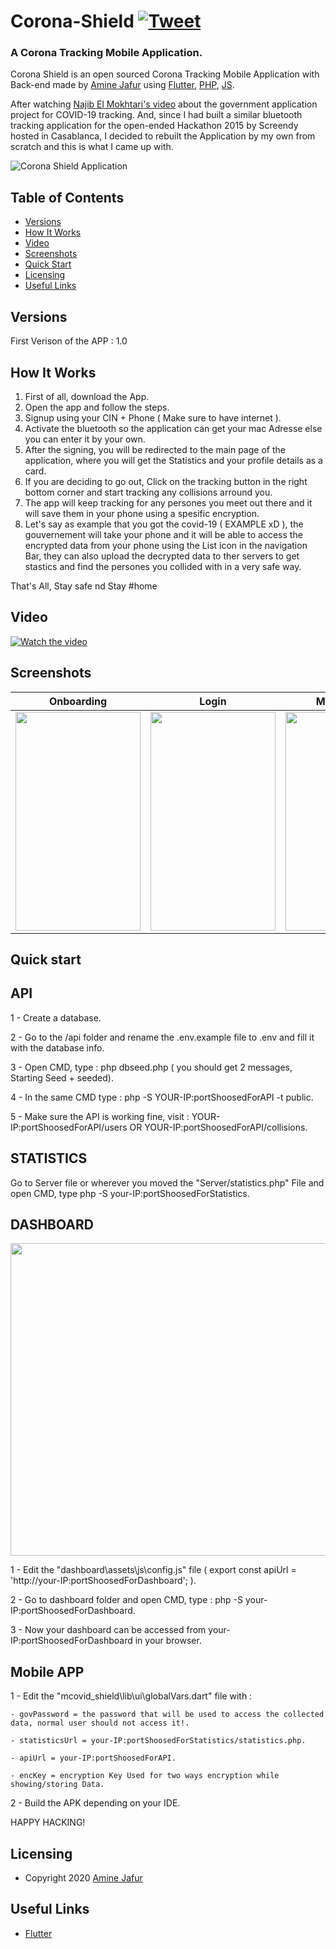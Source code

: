 # Corona-Shield <a href="https://twitter.com/intent/tweet?url=https://github.com/aminejafur/corona-shield" target="_blank">![Tweet](https://img.shields.io/twitter/url/http/shields.io.svg?style=social&logo=twitter)</a>

### A Corona Tracking Mobile Application.

Corona Shield is an open sourced Corona Tracking Mobile Application with Back-end made by <a href="https://github.com/aminejafur" target="_blank">Amine Jafur</a> using <a href="https://flutter.dev" target="_blank">Flutter</a>, <a href="https://www.php.net" target="_blank">PHP</a>, <a href="https://developer.mozilla.org/fr/docs/Web/JavaScript" target="_blank">JS</a>.


After watching <a href="https://www.youtube.com/watch?v=xTQoi30OiIc" target="_blank">Najib El Mokhtari's video</a> about the government application project for COVID-19 tracking. And, since I had built a similar bluetooth tracking application for the open-ended Hackathon 2015 by Screendy hosted in Casablanca, I decided to rebuilt the Application by my own from scratch and this is what I came up with.

![Corona Shield Application](https://raw.githubusercontent.com/aminejafur/corona-shield/master/images/mockup2.png)

## Table of Contents

* [Versions](#versions)
* [How It Works](#how-it-works)
* [Video](#video)
* [Screenshots](#screenshots)
* [Quick Start](#quick-start)
* [Licensing](#licensing)
* [Useful Links](#useful-links)

## Versions

First Verison of the APP : 1.0

## How It Works
1. First of all, download the App.
2. Open the app and follow the steps.
3. Signup using your CIN + Phone ( Make sure to have internet ).
4. Activate the bluetooth so the application can get your mac Adresse else you can enter it by your own. 
5. After the signing, you will be redirected to the main page of the application, where you will get the Statistics and your profile details as a card.
6. If you are deciding to go out, Click on the tracking button in the right bottom corner and start tracking any collisions arround you.
7. The app will keep tracking for any persones you meet out there and it will save them in your phone using a spesific encryption.
8. Let's say as example that you got the covid-19 ( EXAMPLE xD ), the gouvernement will take your phone and it will be able to access the encrypted data from your phone using the List icon in the navigation Bar, they can also upload the decrypted data to ther servers to get stastics and find the persones you collided with in a very safe way.

That's All, Stay safe nd Stay #home

## Video

[![Watch the video](https://raw.githubusercontent.com/aminejafur/corona-shield/master/images/play.png)](https://github.com/aminejafur/corona-shield/blob/master/images/video.mp4?raw=true)

## Screenshots

| Onboarding | Login | Mac Adresse | Main Screen | Radar |
|:---:|:---:|:---:|:---:|:---:|
| <img src="https://raw.githubusercontent.com/aminejafur/corona-shield/master/images/Oboarding.jpg" width="200" height="350"> | <img src="https://raw.githubusercontent.com/aminejafur/corona-shield/master/images/Login.jpg" width="200" height="350"> | <img src="https://raw.githubusercontent.com/aminejafur/corona-shield/master/images/Mac_adresse.jpg" width="200" height="350"> | <img src="https://raw.githubusercontent.com/aminejafur/corona-shield/master/images/Main.jpg" width="200" height="350"> | <img src="https://raw.githubusercontent.com/aminejafur/corona-shield/master/images/Radar.jpg" width="200" height="350"> |

## Quick start

## API 

1 - Create a database.

2 - Go to the /api folder and rename the .env.example file to .env and fill it with the database info.

3 - Open CMD, type : php dbseed.php ( you should get 2 messages, Starting Seed + seeded).

4 - In the same CMD type : php -S YOUR-IP:portShoosedForAPI -t public.

5 - Make sure the API is working fine, visit : YOUR-IP:portShoosedForAPI/users OR YOUR-IP:portShoosedForAPI/collisions.

## STATISTICS

Go to Server file or wherever you moved the "Server/statistics.php" File and open CMD, type php  -S your-IP:portShoosedForStatistics.

## DASHBOARD

<img src="https://raw.githubusercontent.com/aminejafur/corona-shield/master/images/Dashboard.png" width="900" height="500">

1 - Edit the "dashboard\assets\js\config.js" file ( export const apiUrl = 'http://your-IP:portShoosedForDashboard'; ).

2 - Go to dashboard folder and open CMD, type : php -S your-IP:portShoosedForDashboard.

3 - Now your dashboard can be accessed from your-IP:portShoosedForDashboard in your browser.


## Mobile APP

1 - Edit the "mcovid_shield\lib\ui\globalVars.dart" file with :

	- govPassword = the password that will be used to access the collected data, normal user should not access it!.

	- statisticsUrl = your-IP:portShoosedForStatistics/statistics.php.

	- apiUrl = your-IP:portShoosedForAPI.

	- encKey = encryption Key Used for two ways encryption while showing/storing Data.


2 - Build the APK depending on your IDE.

HAPPY HACKING!

## Licensing

- Copyright 2020 <a href="https://github.com/aminejafur" target="_blank">Amine Jafur</a>

## Useful Links

- <a href="https://flutter.dev" target="_blank">Flutter</a>